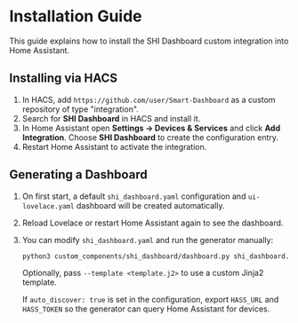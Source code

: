 # Installation Guide

This guide explains how to install the SHI Dashboard custom integration into Home Assistant.

## Installing via HACS
1. In HACS, add `https://github.com/user/Smart-Dashboard` as a custom repository of type "integration".
2. Search for **SHI Dashboard** in HACS and install it.
3. In Home Assistant open **Settings → Devices & Services** and click **Add Integration**.
   Choose **SHI Dashboard** to create the configuration entry.
4. Restart Home Assistant to activate the integration.

## Generating a Dashboard
1. On first start, a default `shi_dashboard.yaml` configuration and `ui-lovelace.yaml`
   dashboard will be created automatically.
2. Reload Lovelace or restart Home Assistant again to see the dashboard.
3. You can modify `shi_dashboard.yaml` and run the generator manually:
   ```bash
   python3 custom_components/shi_dashboard/dashboard.py shi_dashboard.yaml --output ui-lovelace.yaml
   ```
   Optionally, pass `--template <template.j2>` to use a custom Jinja2 template.

   If `auto_discover: true` is set in the configuration, export `HASS_URL` and `HASS_TOKEN` so the generator can query Home Assistant for devices.


